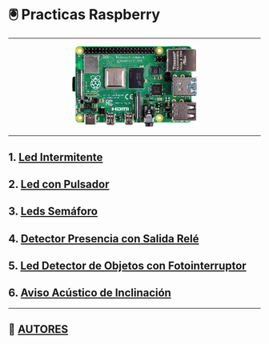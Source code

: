 # 🖲️ Practicas Raspberry

---

<p align="center"><img src="img/raspberryPi4.jpg" alt="raspberry" width="50%"></p>

---

## 1. [Led Intermitente](practica1.md)
## 2. [Led con Pulsador](practica2.md)
## 3. [Leds Semáforo](practica3.md)
## 4. [Detector Presencia con Salida Relé](practica4.md)
## 5. [Led Detector de Objetos con Fotointerruptor](practica5.md)
## 6. [Aviso Acústico de Inclinación](practica6.md)

---

## 👤 [AUTORES](autores.md)

